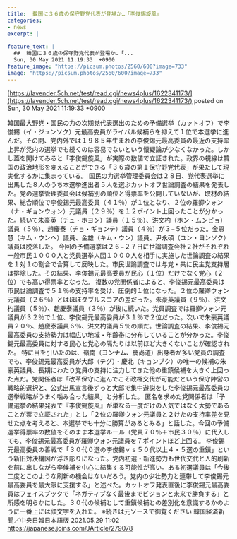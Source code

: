 ```yaml
---
title:  韓国に３６歳の保守野党代表が登場か…「李俊錫旋風」  
categories:
- news
excerpt: |
  
feature_text: |
  ##  韓国に３６歳の保守野党代表が登場か…「...
  Sun, 30 May 2021 11:19:33  +0900
feature_image: "https://picsum.photos/2560/600?image=733"
image: "https://picsum.photos/2560/600?image=733"
---
```


[https://lavender.5ch.net/test/read.cgi/news4plus/1622341173/](https://lavender.5ch.net/test/read.cgi/news4plus/1622341173/)
posted on Sun, 30 May 2021 11:19:33  +0900

<!--more-->

韓国最大野党・国民の力の次期党代表選出のための予備選挙（カットオフ）で李俊錫（イ・ジュンソク）元最高委員がライバル候補らを抑えて１位で本選挙に進んだ。その間、党内外では１９８５年生まれの李俊錫元最高委員の最近の支持率上昇が党内の選挙でも続くのは容易でないという懐疑論が少なくなかった。しかし蓋を開けてみると「李俊錫旋風」が実際の数値で立証された。政界の視線は韓国の政治地形を変えることができる「３６歳の第１保守野党代表」が果たして現実化するかに集まっている。 国民の力選挙管理委員会は２８日、党代表選挙に出馬した８人のうち本選挙進出者５人を選ぶカットオフ世論調査の結果を発表した。党の選挙管理委員会は候補別の順位と得票率を公開していないが、取材の結果、総合順位で李俊錫元最高委員（４１％）が１位となり、２位の羅卿ウォン（ナ・ギョンウォン）元議員（２９％）を１２ポイント上回ったことが分かった。続いて朱豪英（チュ・ホヨン）議員（１５％）、洪文杓（ホン・ムンピョ）議員（５％）、趙慶泰（チョ・ギョンテ）議員（４％）が３−５位だった。金恩慧（キム・ウンヘ）議員、金雄（キム・ウン）議員、尹永碩（ユン・ヨンソク）議員は脱落した。 今回の予備選挙は２６−２７日に世論調査会社２社がそれぞれ一般市民１０００人と党員選挙人団１０００人を相手に実施した世論調査の結果を１対１の割合で合算して反映した。市民世論調査では与党・共に民主党支持層は排除した。その結果、李俊錫元最高委員が民心（１位）だけでなく党心（２位）でも高い得票率となった。 複数の党関係者によると、李俊錫元最高委員は市民世論調査で５１％の支持率を受け、圧倒的１位になった。２位の羅卿ウォン元議員（２６％）とはほぼダブルスコアの差だった。朱豪英議員（９％）、洪文杓議員（５％）、趙慶泰議員（３％）が後に続いた。党員調査では羅卿ウォン元議員が３２％で１位、李俊錫元最高委員が３１％で２位だった。次いで朱豪英議員２０％、趙慶泰議員６％、洪文杓議員５％の順だ。世論調査の結果、李俊錫元最高委員の支持勢力は幅広い地域・年齢帯に分布していることが分かった。李俊錫元最高委員に対する民心と党心の隔たりは以前ほど大きくないことが確認された。 特に目を引いたのは、嶺南（ヨンナム、慶尚道）出身者が多い党員の調査でも、李俊錫元最高委員が大邱（テグ）・慶北（キョンブク）の唯一の候補の朱豪英議員、長期にわたり党員の支持に注力してきた他の重鎮候補を大きく上回った点だ。党関係者は「改革保守に進んでこそ政権交代が可能だという保守陣営の戦略的選択と、公式出馬宣言後ずっと大邱で集中遊説をした李俊錫元最高委員の選挙戦略がうまく噛み合った結果」と分析した。 匿名を求めた党関係者は「予備選挙の結果発表で『李俊錫旋風』が単なる一度だけの人気ではなく大勢であることが票で立証された」とし「２位の羅卿ウォン元議員と２けたの支持率差を見せた点を考えると、本選挙でも十分に勝算があるとみる」と話した。今回の予備選挙得票率の数値をそのまま本選挙ルール（党員７０％＋市民３０％）に代入しても、李俊錫元最高委員が羅卿ウォン元議員を７ポイントほど上回る。 李俊錫元最高委員の善戦で「３０代０選の李俊錫ｖｓ５０代以上４・５選の重鎮」という新旧対決構図が浮き彫りになった。党内初選・新進勢力も世代交代と人的刷新を前に出しながら李候補を中心に結集する可能性が高い。ある初選議員は「今後二度とこのような刷新の機会はないだろう。党内の少壮勢力と連帯して李俊錫元最高委員を最大限に支援する」と述べた。カットオフ発表直後に李俊錫元最高委員はフェイスブックで「ネガティブなく最後までビジョンと未来で勝負する」と所感を明らかにした。３０代の候補として重鎮候補との差別化を意識するかのように一番上には顔文字を入れた。 ※続きは元ソースで御覧ください 韓国経済新聞／中央日報日本語版 2021.05.29 11:02 https://japanese.joins.com/JArticle/279078
